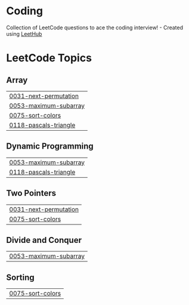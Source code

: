 # Coding
Collection of LeetCode questions to ace the coding interview! - Created using [LeetHub](https://github.com/QasimWani/LeetHub)

<!---LeetCode Topics Start-->
# LeetCode Topics
## Array
|  |
| ------- |
| [0031-next-permutation](https://github.com/Nisargparekh7/Coding/tree/master/0031-next-permutation) |
| [0053-maximum-subarray](https://github.com/Nisargparekh7/Coding/tree/master/0053-maximum-subarray) |
| [0075-sort-colors](https://github.com/Nisargparekh7/Coding/tree/master/0075-sort-colors) |
| [0118-pascals-triangle](https://github.com/Nisargparekh7/Coding/tree/master/0118-pascals-triangle) |
## Dynamic Programming
|  |
| ------- |
| [0053-maximum-subarray](https://github.com/Nisargparekh7/Coding/tree/master/0053-maximum-subarray) |
| [0118-pascals-triangle](https://github.com/Nisargparekh7/Coding/tree/master/0118-pascals-triangle) |
## Two Pointers
|  |
| ------- |
| [0031-next-permutation](https://github.com/Nisargparekh7/Coding/tree/master/0031-next-permutation) |
| [0075-sort-colors](https://github.com/Nisargparekh7/Coding/tree/master/0075-sort-colors) |
## Divide and Conquer
|  |
| ------- |
| [0053-maximum-subarray](https://github.com/Nisargparekh7/Coding/tree/master/0053-maximum-subarray) |
## Sorting
|  |
| ------- |
| [0075-sort-colors](https://github.com/Nisargparekh7/Coding/tree/master/0075-sort-colors) |
<!---LeetCode Topics End-->